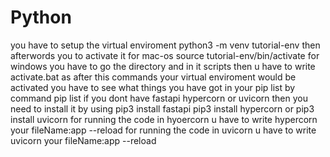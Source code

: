 # Python
you have to setup the virtual enviroment
python3 -m venv tutorial-env
then afterwords you to activate it
for mac-os  source tutorial-env/bin/activate
for windows you have to go the directory and in it scripts then u have to write activate.bat
as after this commands your virtual enviroment would be activated 
you have to see what things  you have got in your pip list by command pip list
if you dont have fastapi hypercorn or uvicorn then you need to install it by using 
pip3 install fastapi
pip3 install hypercorn
or
pip3 install  uvicorn
for running the code in hyoercorn u have to write  hypercorn  your fileName:app --reload
for running the code in uvicorn u have to write  uvicorn  your fileName:app --reload
